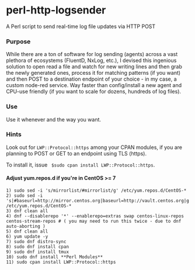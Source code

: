 # perl-http-logsender
A Perl script to send real-time log file updates via HTTP POST

### Purpose
While there are a ton of software for log sending (agents) across a vast plethora of ecosystems (FluentD, NxLog, etc.), I devised this ingenious solution to open read a file and watch for new writing lines and then grab the newly generated ones, process it for matching patterns (if you want) and then POST to a destination endpoint of your choice - in my case, a custom node-red service. Way faster than config/install a new agent and CPU-use friendly (if you want to scale for dozens, hundreds of log files).

### Use
Use it whenever and the way you want.

### Hints

Look out for ```LWP::Protocol::https``` among your CPAN modules, if you are
planning to POST or GET to an endpoint using TLS (https). 

To install it, issue ``` $sudo cpan install LWP::Protocol::https```.

#### Adjust yum.repos.d if you're in CentOS >= 7

```
1) sudo sed -i 's/mirrorlist/#mirrorlist/g' /etc/yum.repos.d/CentOS-*
2) sudo sed -i 's|#baseurl=http://mirror.centos.org|baseurl=http://vault.centos.org|g' /etc/yum.repos.d/CentOS-*
3) dnf clean all
4) dnf --disablerepo '*' --enablerepo=extras swap centos-linux-repos centos-stream-repos # ( you may need to run this twice - due to dnf auto-aborting )
5) dnf clean all
6) yum update -y
7) sudo dnf distro-sync
8) sudo dnf install cpan
9) sudo dnf install tmux
10) sudo dnf install **Perl Modules**
11) sudo cpan install LWP::Protocol::https
```


